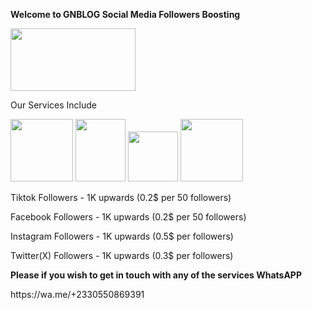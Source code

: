 <!doctype html>
<html class="no-js" lang="" xmlns="http://www.w3.org/1999/html" xmlns="http://www.w3.org/1999/html">

  <title> GNBLOG BOOSTING SERVICES </title>

<body>
  <!-- Add your site or application content here -->
  <p> <strong> Welcome to GNBLOG Social Media Followers Boosting</strong> </p>
  <img src=https://www.takepayments.com/media/ajwlbye4/social-medai.jpg?center=0.47811145973405056,0.65441506051098164&mode=crop&width=1200&height=600&rnd=132421548104930000 width="200" height="100">
  <p> Our Services Include</p>
  <p> <img src="https://img.freepik.com/premium-photo/3d-realistic-tiktok-icon_1082758-2466.jpg?w=740" width="100" height="100"> <img src="https://img.freepik.com/free-psd/social-media-logo-design_23-2151320973.jpg?t=st=1729775017~exp=1729778617~hmac=d24ee9b2acc4201f2d63180e162e62245d8971ff38e887156a4791e525152994&w=740 " width="80" height="100"> <img src="https://img.freepik.com/free-psd/instagram-application-logo_23-2151544092.jpg?t=st=1729776361~exp=1729779961~hmac=2025a03e5a1d185d16e0f17d30f4e5fe5ceb8c395352be801749087de61bad21&w=740" width="80" height="80"> <img src="https://img.freepik.com/free-vector/twitter-new-logo-x-icon-design_1017-45424.jpg?t=st=1729777137~exp=1729780737~hmac=faea2733c96a6da3dd5e025033c88beb3d9036bf805218c665afb450a5f43a25&w=740"width="100" height="100" >
  <p>Tiktok Followers - 1K upwards (0.2$ per 50 followers) </p>
  <p> Facebook Followers - 1K upwards (0.2$ per 50 followers) </p>
  <p> Instagram Followers - 1K upwards (0.5$ per followers) </p>
  <p> Twitter(X) Followers - 1K upwards (0.3$ per followers) </p>
  <p> <strong> Please if you wish to get in touch with any of the services WhatsAPP </strong></p>
  <p> https://wa.me/+2330550869391 </p>
  <script src="js/app.js"></script>
